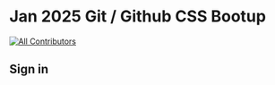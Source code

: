 # Jan 2025 Git / Github CSS Bootup 


[![All Contributors](https://img.shields.io/github/all-contributors/uwb-css-bootup/2025-signin-sheet?color=ee8449&style=flat-square)](#contributors)
## Sign in

<!-- ALL-CONTRIBUTORS-LIST:START - Do not remove or modify this section -->
<!-- prettier-ignore-start -->
<!-- markdownlint-disable -->

<!-- markdownlint-restore -->
<!-- prettier-ignore-end -->

<!-- ALL-CONTRIBUTORS-LIST:END -->

